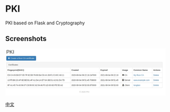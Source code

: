 # PKI

PKI based on Flask and Cryptography

## Screenshots

![screenshots-1](./screenshots/1.jpg)

[中文](./README_zh_cn.md)